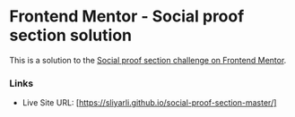 # Frontend Mentor - Social proof section solution

This is a solution to the [Social proof section challenge on Frontend Mentor](https://www.frontendmentor.io/challenges/social-proof-section-6e0qTv_bA). 

### Links

- Live Site URL: [https://sliyarli.github.io/social-proof-section-master/]